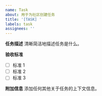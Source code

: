```yaml
---
name: Task
about: 用于为社区创建任务
title: '[TASK] '
labels: task
assignees: ''
---
```


**任务描述**
清晰简洁地描述任务是什么。

**验收标准**
- [ ] 标准 1
- [ ] 标准 2
- [ ] 标准 3

**附加信息**
添加任何其他关于任务的上下文信息。
